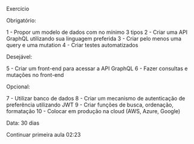 Exercício

Obrigatório:

1 - Propor um modelo de dados com no mínimo 3 tipos
2 - Criar uma API GraphQL utilizando sua linguagem preferida
3 - Criar pelo menos uma query e uma mutation
4 - Criar testes automatizados

Desejável:

5 - Criar um front-end para acessar a API GraphQL
6 - Fazer consultas e mutações no front-end

Opcional:

7 - Utilizar banco de dados
8 - Criar um mecanismo de autenticação de preferência utilizando JWT
9 - Criar funções de busca, ordenação, formatação
10 - Colocar em produção na cloud (AWS, Azure, Google)

Data: 30 dias

Continuar primeira aula 02:23